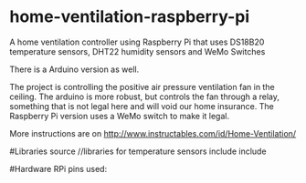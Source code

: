 # home-ventilation-raspberry-pi
A home ventilation controller using Raspberry Pi that uses DS18B20 temperature sensors, DHT22 humidity sensors and WeMo Switches

There is a Arduino version as well.

The project is controlling the positive air pressure ventilation fan in the ceiling. The arduino is more robust, but controls the fan through a relay, something that is not legal here and will void our home insurance. The Raspberry Pi version uses a WeMo switch to make it legal.

More instructions are on http://www.instructables.com/id/Home-Ventilation/ 

#Libraries
source  //libraries for temperature sensors include include 

#Hardware
RPi pins used: 



